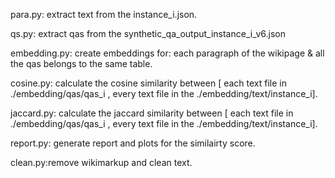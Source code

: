 para.py: extract text from the instance_i.json.

qs.py: extract qas from the synthetic_qa_output_instance_i_v6.json

embedding.py: create embeddings for: each paragraph of the wikipage & all the qas belongs to the same table.

cosine.py: calculate the cosine similarity between [ each text file in ./embedding/qas/qas_i , every text file in the ./embedding/text/instance_i].

jaccard.py: calculate the jaccard similarity between [ each text file in ./embedding/qas/qas_i , every text file in the ./embedding/text/instance_i]. 

report.py: generate report and plots for the similairty score.

clean.py:remove wikimarkup and clean text.